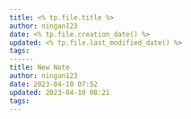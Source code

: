 ```yaml
---
title: <% tp.file.title %>
author: ningan123
date: <% tp.file.creation_date() %>
updated: <% tp.file.last_modified_date() %>
tags:
------
title: New Note
author: ningan123
date: 2023-04-10 07:52
updated: 2023-04-10 08:21
tags:
---
```


